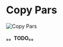 <!-- BASESETUP_CopyPars.md --- 
;; 
;; Description: 
;; Author: Hongyi Wu(吴鸿毅)
;; Email: wuhongyi@qq.com 
;; Created: 日 10月  7 09:26:05 2018 (+0800)
;; Last-Updated: 日 10月  7 09:26:19 2018 (+0800)
;;           By: Hongyi Wu(吴鸿毅)
;;     Update #: 1
;; URL: http://wuhongyi.cn -->

# Copy Pars

![Copy Pars](/img/CopyPars.png)

**。。TODO。。**


<!-- BASESETUP_CopyPars.md ends here -->
